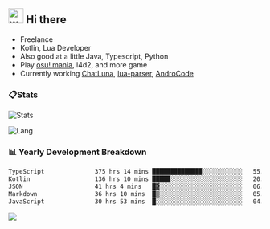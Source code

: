 ## <img alt="wave" src="https://raw.githubusercontent.com/MartinHeinz/MartinHeinz/master/wave.gif" width="30px"> Hi there

- Freelance
- Kotlin, Lua Developer
- Also good at a little Java, Typescript, Python
- Play [osu! mania](https://osu.ppy.sh/users/29808669), l4d2, and more game
- Currently working [ChatLuna](https://github.com/ChatLunaLab), [lua-parser](https://github.com/dingyi222666/lua-parser), [AndroCode](https://github.com/dingyi222666/AndroCode)

### 📋Stats

![Stats](https://github-readme-stats.vercel.app/api?username=dingyi222666&show_icons=true&icon_color=47A69E&title_color=47A69E&count_private=true)    

![Lang](https://github-readme-stats.vercel.app/api/top-langs/?username=dingyi222666&layout=compact&title_color=47A69E&hide=html,css,c,c%2B%2B)   

### 📊 Yearly Development Breakdown

<!--START_SECTION:waka-->

```txt
TypeScript              375 hrs 14 mins ██████████████░░░░░░░░░░░   55.94 %
Kotlin                  136 hrs 10 mins █████░░░░░░░░░░░░░░░░░░░░   20.30 %
JSON                    41 hrs 4 mins   █▓░░░░░░░░░░░░░░░░░░░░░░░   06.12 %
Markdown                36 hrs 10 mins  █▒░░░░░░░░░░░░░░░░░░░░░░░   05.39 %
JavaScript              30 hrs 53 mins  █░░░░░░░░░░░░░░░░░░░░░░░░   04.60 %
```

<!--END_SECTION:waka-->

![](https://komarev.com/ghpvc/?username=dingyi222666)
